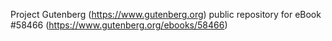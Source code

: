 Project Gutenberg (https://www.gutenberg.org) public repository for
eBook #58466 (https://www.gutenberg.org/ebooks/58466)
